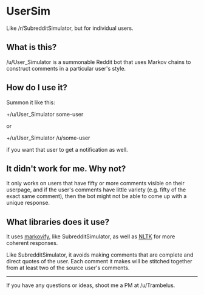 # UserSim
Like /r/SubredditSimulator, but for individual users.

## What is this?

/u/User_Simulator is a summonable Reddit bot that uses Markov chains to construct comments in a particular user's style.

## How do I use it?

Summon it like this:

  +/u/User_Simulator some-user
  
or

  +/u/User_Simulator /u/some-user
  
if you want that user to get a notification as well.

## It didn't work for me. Why not?

It only works on users that have fifty or more comments visible on their userpage, and if the user's comments have little variety (e.g. fifty of the exact same comment), then the bot might not be able to come up with a unique response.

## What libraries does it use?

It uses [markovify](https://github.com/jsvine/markovify), like SubredditSimulator, as well as [NLTK](http://www.nltk.org/) for more coherent responses.

Like SubredditSimulator, it avoids making comments that are complete and direct quotes of the user. Each comment it makes will be stitched together from at least two of the source user's comments.

-----

If you have any questions or ideas, shoot me a PM at /u/Trambelus.
